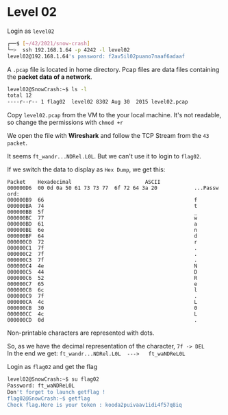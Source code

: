 # Level 02

Login as `level02`

```bash
┌──$ [~/42/2021/snow-crash]
└─>  ssh 192.168.1.64 -p 4242 -l level02
level02@192.168.1.64's password: f2av5il02puano7naaf6adaaf
```

A `.pcap` file is located in home directory. Pcap files are data files containing the **packet data of a network**.

```bash
level02@SnowCrash:~$ ls -l
total 12
----r--r-- 1 flag02  level02 8302 Aug 30  2015 level02.pcap
```

Copy `level02.pcap` from the VM to the your local machine. It's not readable, so change the permissions with `chmod +r`

We open the file with **Wireshark** and follow the TCP Stream from the `43 packet`.  

It seems `ft_wandr...NDRel.L0L`. But we can't use it to login to `flag02`.  

If we switch the data to display as `Hex Dump`, we get this:

```
Packet	  Hexadecimal					     ASCII
000000D6  00 0d 0a 50 61 73 73 77  6f 72 64 3a 20            ...Passw ord: 
000000B9  66                                                 f
000000BA  74                                                 t
000000BB  5f                                                 _
000000BC  77                                                 w
000000BD  61                                                 a
000000BE  6e                                                 n
000000BF  64                                                 d
000000C0  72                                                 r
000000C1  7f                                                 .
000000C2  7f                                                 .
000000C3  7f                                                 .
000000C4  4e                                                 N
000000C5  44                                                 D
000000C6  52                                                 R
000000C7  65                                                 e
000000C8  6c                                                 l
000000C9  7f                                                 .
000000CA  4c                                                 L
000000CB  30                                                 0
000000CC  4c                                                 L
000000CD  0d                                                 .
```

Non-printable characters are represented with dots.  

So, as we have the decimal representation of the character, `7f -> DEL`  
In the end we get: `ft_wandr...NDRel.L0L  --->   ft_waNDReL0L`  

Login as `flag02` and get the flag

```bash
level02@SnowCrash:~$ su flag02
Password: ft_waNDReL0L
Don't forget to launch getflag !
flag02@SnowCrash:~$ getflag
Check flag.Here is your token : kooda2puivaav1idi4f57q8iq
```
